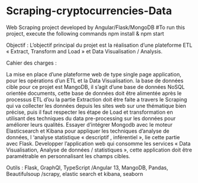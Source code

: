 # Scraping-cryptocurrencies-Data
Web Scraping project developed by Angular/Flask/MongoDB  #To run this project, execute the following commands  npm install &amp; npm start

Objectif : L’objectif principal du projet est la réalisation d’une plateforme ETL « Extract, Transform and
Load » et Data Visualisation / Analysis.


Cahier des charges :

La mise en place d’une plateforme web de type single page application, pour les opérations d’un ETL et
la Data Visualisation.
la base de données cible pour ce projet est MangoDB, il s’agit d’une base de données NoSQL orientée
documents, cette base de données doit être alimentée après le processus ETL d’ou la partie Extraction
doit être faite a travers le Scraping qui va collecter les données depuis les sites web sur une thématique
bien précise, puis il faut respecter les étape de Load et transformation en utilisant des techniques du
data pre-processing sur les données pour améliorer leurs qualités.
Essayer d’intégrer Mongodb avec le moteur Elasticsearch et Kibana pour appliquer les techniques
d’analyse de données, l ‘analyse statistique « descriptif , inférentiel », lie cette partie avec Flask.
Developper l’application web qui consomme les services « Data Visualisation, Analyse de données /
statistiques », cette application doit être paramétrable en personnalisant les champs cibles.


 Outils : Flask, GraphQl, TypeScript /Angular 13, MangoDB, Pandas, Beautifulsoup /scrapy, elastic search
et kibana, seaborn
